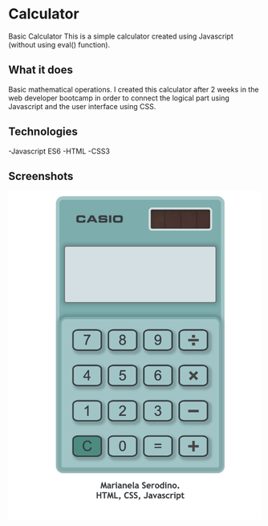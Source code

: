 # Calculator
Basic Calculator 
This is a simple calculator created using Javascript (without using eval() function).

## What it does
Basic mathematical operations.
I created this calculator after 2 weeks in the web developer bootcamp in order to connect the logical part using Javascript and the user interface using CSS.

## Technologies
-Javascript ES6
-HTML
-CSS3

## Screenshots
![This is an image](https://github.com/Nelaserodino/Calculator/blob/master/imagen/calculator.png)
